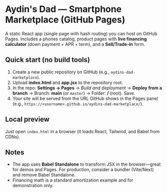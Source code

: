 # Aydin's Dad — Smartphone Marketplace (GitHub Pages)

A static React app (single page with hash routing) you can host on GitHub Pages. Includes a phones catalog, product pages with **live financing calculator** (down payment + APR + term), and a **Sell/Trade‑in** form.

## Quick start (no build tools)
1. Create a new public repository on GitHub (e.g., `aydins-dad-marketplace`).
2. Upload **index.html** and **app.jsx** to the repository root.
3. In the repo: **Settings → Pages** → *Build and deployment* → **Deploy from a branch** → Branch: **main** (or `master`) → Folder: **/** (root). Save.
4. Your site will be served from the URL GitHub shows in the Pages panel (e.g., `https://<username>.github.io/aydins-dad-marketplace/`).

## Local preview
Just open `index.html` in a browser (it loads React, Tailwind, and Babel from CDNs).

## Notes
- The app uses **Babel Standalone** to transform JSX in the browser—great for demos and Pages. For production, consider a bundler (Vite/Next) and remove Babel Standalone.
- Financing math is a standard amortization example and for demonstration only.
